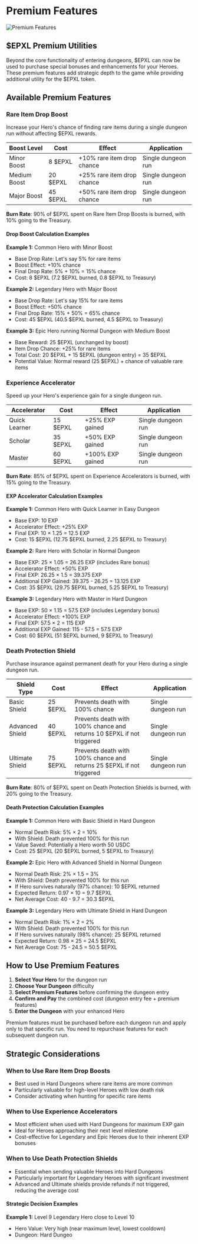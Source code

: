 # Premium Features

![Premium Features](https://placeholder.com/wp-content/uploads/2018/10/placeholder.png)

## $EPXL Premium Utilities

Beyond the core functionality of entering dungeons, $EPXL can now be used to purchase special bonuses and enhancements for your Heroes. These premium features add strategic depth to the game while providing additional utility for the $EPXL token.

## Available Premium Features

### Rare Item Drop Boost

Increase your Hero's chance of finding rare items during a single dungeon run without affecting $EPXL rewards.

| Boost Level | Cost | Effect | Application |
|-------------|------|--------|-------------|
| Minor Boost | 8 $EPXL | +10% rare item drop chance | Single dungeon run |
| Medium Boost | 20 $EPXL | +25% rare item drop chance | Single dungeon run |
| Major Boost | 45 $EPXL | +50% rare item drop chance | Single dungeon run |

**Burn Rate**: 90% of $EPXL spent on Rare Item Drop Boosts is burned, with 10% going to the Treasury.

#### Drop Boost Calculation Examples

**Example 1:** Common Hero with Minor Boost
- Base Drop Rate: Let's say 5% for rare items
- Boost Effect: +10% chance
- Final Drop Rate: 5% + 10% = 15% chance
- Cost: 8 $EPXL (7.2 $EPXL burned, 0.8 $EPXL to Treasury)

**Example 2:** Legendary Hero with Major Boost
- Base Drop Rate: Let's say 15% for rare items
- Boost Effect: +50% chance
- Final Drop Rate: 15% + 50% = 65% chance
- Cost: 45 $EPXL (40.5 $EPXL burned, 4.5 $EPXL to Treasury)

**Example 3:** Epic Hero running Normal Dungeon with Medium Boost
- Base Reward: 25 $EPXL (unchanged by boost)
- Item Drop Chance: +25% for rare items
- Total Cost: 20 $EPXL + 15 $EPXL (dungeon entry) = 35 $EPXL
- Potential Value: Normal reward (25 $EPXL) + chance of valuable rare items

### Experience Accelerator

Speed up your Hero's experience gain for a single dungeon run.

| Accelerator | Cost | Effect | Application |
|-------------|------|--------|-------------|
| Quick Learner | 15 $EPXL | +25% EXP gained | Single dungeon run |
| Scholar | 35 $EPXL | +50% EXP gained | Single dungeon run |
| Master | 60 $EPXL | +100% EXP gained | Single dungeon run |

**Burn Rate**: 85% of $EPXL spent on Experience Accelerators is burned, with 15% going to the Treasury.

#### EXP Accelerator Calculation Examples

**Example 1:** Common Hero with Quick Learner in Easy Dungeon
- Base EXP: 10 EXP
- Accelerator Effect: +25% EXP
- Final EXP: 10 × 1.25 = 12.5 EXP
- Cost: 15 $EPXL (12.75 $EPXL burned, 2.25 $EPXL to Treasury)

**Example 2:** Rare Hero with Scholar in Normal Dungeon
- Base EXP: 25 × 1.05 = 26.25 EXP (includes Rare bonus)
- Accelerator Effect: +50% EXP
- Final EXP: 26.25 × 1.5 = 39.375 EXP
- Additional EXP Gained: 39.375 - 26.25 = 13.125 EXP
- Cost: 35 $EPXL (29.75 $EPXL burned, 5.25 $EPXL to Treasury)

**Example 3:** Legendary Hero with Master in Hard Dungeon
- Base EXP: 50 × 1.15 = 57.5 EXP (includes Legendary bonus)
- Accelerator Effect: +100% EXP
- Final EXP: 57.5 × 2 = 115 EXP
- Additional EXP Gained: 115 - 57.5 = 57.5 EXP
- Cost: 60 $EPXL (51 $EPXL burned, 9 $EPXL to Treasury)

### Death Protection Shield

Purchase insurance against permanent death for your Hero during a single dungeon run.

| Shield Type | Cost | Effect | Application |
|-------------|------|--------|-------------|
| Basic Shield | 25 $EPXL | Prevents death with 100% chance | Single dungeon run |
| Advanced Shield | 40 $EPXL | Prevents death with 100% chance and returns 10 $EPXL if not triggered | Single dungeon run |
| Ultimate Shield | 75 $EPXL | Prevents death with 100% chance and returns 25 $EPXL if not triggered | Single dungeon run |

**Burn Rate**: 80% of $EPXL spent on Death Protection Shields is burned, with 20% going to the Treasury.

#### Death Protection Calculation Examples

**Example 1:** Common Hero with Basic Shield in Hard Dungeon
- Normal Death Risk: 5% × 2 = 10%
- With Shield: Death prevented 100% for this run
- Value Saved: Potentially a Hero worth 50 USDC
- Cost: 25 $EPXL (20 $EPXL burned, 5 $EPXL to Treasury)

**Example 2:** Epic Hero with Advanced Shield in Normal Dungeon
- Normal Death Risk: 2% × 1.5 = 3%
- With Shield: Death prevented 100% for this run
- If Hero survives naturally (97% chance): 10 $EPXL returned
- Expected Return: 0.97 × 10 = 9.7 $EPXL
- Net Average Cost: 40 - 9.7 = 30.3 $EPXL

**Example 3:** Legendary Hero with Ultimate Shield in Hard Dungeon
- Normal Death Risk: 1% × 2 = 2%
- With Shield: Death prevented 100% for this run
- If Hero survives naturally (98% chance): 25 $EPXL returned
- Expected Return: 0.98 × 25 = 24.5 $EPXL
- Net Average Cost: 75 - 24.5 = 50.5 $EPXL

## How to Use Premium Features

1. **Select Your Hero** for the dungeon run
2. **Choose Your Dungeon** difficulty
3. **Select Premium Features** before confirming the dungeon entry
4. **Confirm and Pay** the combined cost (dungeon entry fee + premium features)
5. **Enter the Dungeon** with your enhanced Hero

Premium features must be purchased before each dungeon run and apply only to that specific run. You need to repurchase features for each subsequent dungeon run.

## Strategic Considerations

### When to Use Rare Item Drop Boosts
- Best used in Hard Dungeons where rare items are more common
- Particularly valuable for high-level Heroes with low death risk
- Consider activating when hunting for specific rare items

### When to Use Experience Accelerators
- Most efficient when used with Hard Dungeons for maximum EXP gain
- Ideal for Heroes approaching their next level milestone
- Cost-effective for Legendary and Epic Heroes due to their inherent EXP bonuses

### When to Use Death Protection Shields
- Essential when sending valuable Heroes into Hard Dungeons
- Particularly important for Legendary Heroes with significant investment
- Advanced and Ultimate shields provide refunds if not triggered, reducing the average cost

#### Strategic Decision Examples

**Example 1:** Level 9 Legendary Hero close to Level 10
- Hero Value: Very high (near maximum level, lowest cooldown)
- Dungeon: Hard Dungeo